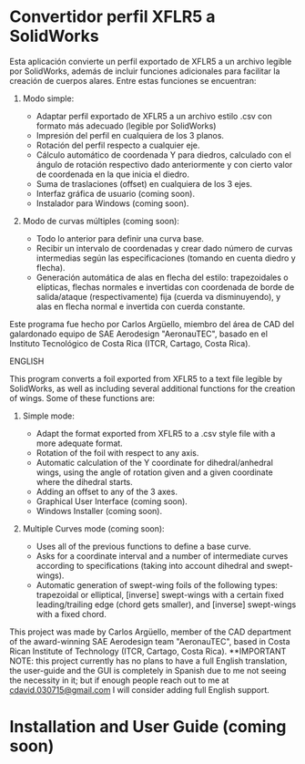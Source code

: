 # Convertidor perfil XFLR5 a SolidWorks
 Esta aplicación convierte un perfil exportado de XFLR5 a un archivo legible por SolidWorks, además de incluir funciones adicionales para facilitar la creación de cuerpos alares. Entre estas funciones se encuentran:
 1. Modo simple:
    - Adaptar perfil exportado de XFLR5 a un archivo estilo .csv con formato más adecuado (legible por SolidWorks)
    - Impresión del perfil en cualquiera de los 3 planos.
    - Rotación del perfil respecto a cualquier eje.
    - Cálculo automático de coordenada Y para diedros, calculado con el ángulo de rotación respectivo dado anteriormente y con cierto valor de coordenada en la que inicia el       diedro.
    - Suma de traslaciones (offset) en cualquiera de los 3 ejes.
    - Interfaz gráfica de usuario (coming soon).
    - Instalador para Windows (coming soon).

 2. Modo de curvas múltiples (coming soon):
    - Todo lo anterior para definir una curva base.
    - Recibir un intervalo de coordenadas y crear dado número de curvas intermedias según las especificaciones (tomando en cuenta diedro y flecha).
    - Generación automática de alas en flecha del estilo: trapezoidales o elípticas, flechas normales e invertidas con coordenada de borde de salida/ataque (respectivamente)         fija (cuerda va disminuyendo), y alas en flecha normal e invertida con cuerda constante.
   
  Este programa fue hecho por Carlos Argüello, miembro del área de CAD del galardonado equipo de SAE Aerodesign "AeronauTEC", basado en el Instituto Tecnológico de Costa Rica (ITCR, Cartago, Costa Rica). 

  ENGLISH

  This program converts a foil exported from XFLR5 to a text file legible by SolidWorks, as well as including several additional functions for the creation of wings. Some of these functions are:
  1. Simple mode:
     - Adapt the format exported from XFLR5 to a .csv style file with a more adequate format.
     - Rotation of the foil with respect to any axis.
     - Automatic calculation of the Y coordinate for dihedral/anhedral wings, using the angle of rotation given and a given coordinate where the dihedral starts.
     - Adding an offset to any of the 3 axes.
     - Graphical User Interface (coming soon).
     - Windows Installer (coming soon).

  2. Multiple Curves mode (coming soon):
     - Uses all of the previous functions to define a base curve.
     - Asks for a coordinate interval and a number of intermediate curves according to specifications (taking into account dihedral and swept-wings).
     - Automatic generation of swept-wing foils of the following types: trapezoidal or elliptical, [inverse] swept-wings with a certain fixed leading/trailing edge (chord 
       gets smaller), and [inverse] swept-wings with a fixed chord.
       
  This project was made by Carlos Argüello, member of the CAD department of the award-winning SAE Aerodesign team "AeronauTEC", based in Costa Rican Institute of Technology (ITCR, Cartago, Costa Rica).
  **IMPORTANT NOTE: this project currently has no plans to have a full English translation, the user-guide and the GUI is completely in Spanish due to me not seeing the necessity in it; but if enough people reach out to me at cdavid.030715@gmail.com I will consider adding full English support.

  # Installation and User Guide (coming soon)
